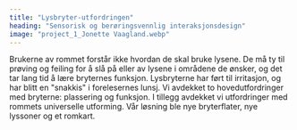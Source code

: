```yaml
---
title: "Lysbryter-utfordringen"
heading: "Sensorisk og berøringsvennlig interaksjonsdesign"
image: "project_1_Jonette Vaagland.webp"
---
```


Brukerne av rommet forstår ikke hvordan de skal bruke lysene. De må ty til prøving og feiling for å slå på eller av lysene i områdene de ønsker, og det tar lang tid å lære bryternes funksjon. Lysbryterne har ført til irritasjon, og har blitt en "snakkis" i forelesernes lunsj.
Vi avdekket to hovedutfordringer med bryterne: plassering og funksjon. I tillegg avdekket vi utfordringer med rommets universelle utforming.
Vår løsning ble nye bryterflater, nye lyssoner og et romkart.
